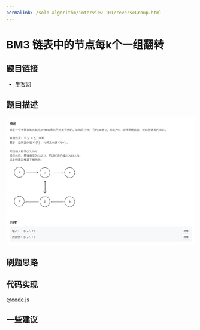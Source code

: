 ```yaml
---
permalink: /solo-algorithm/interview-101/reverseGroup.html
---
```


# BM3 链表中的节点每k个一组翻转

## 题目链接

- [牛客网](https://www.nowcoder.com/practice/75e878df47f24fdc9dc3e400ec6058ca)

## 题目描述

![反转链表.png](../images/reverseList.png)

## 刷题思路

## 代码实现

@[code js](@algorithm/interview-101/reverseGroup.js)

## 一些建议
